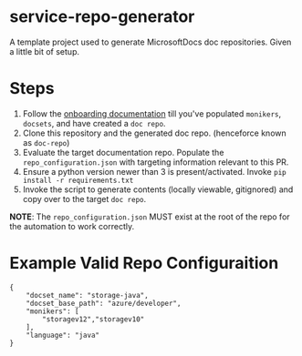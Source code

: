 # service-repo-generator
A template project used to generate MicrosoftDocs doc repositories. Given a little bit of setup.

# Steps

1. Follow the [onboarding documentation]() till you've populated `monikers`, `docsets`, and have created a `doc repo`.
2. Clone this repository and the generated doc repo. (henceforce known as `doc-repo`)
3. Evaluate the target documentation repo. Populate the `repo_configuration.json` with targeting information relevant to this PR.
4. Ensure a python version newer than 3 is present/activated. Invoke `pip install -r requirements.txt`
5. Invoke the script to generate contents (locally viewable, gitignored) and copy over to the target `doc repo`.

**NOTE**: The `repo_configuration.json` MUST exist at the root of the repo for the automation to work correctly.


# Example Valid Repo Configuraition
```
{
    "docset_name": "storage-java",
    "docset_base_path": "azure/developer",
    "monikers": [
        "storagev12","storagev10"
    ],
    "language": "java"
}
```